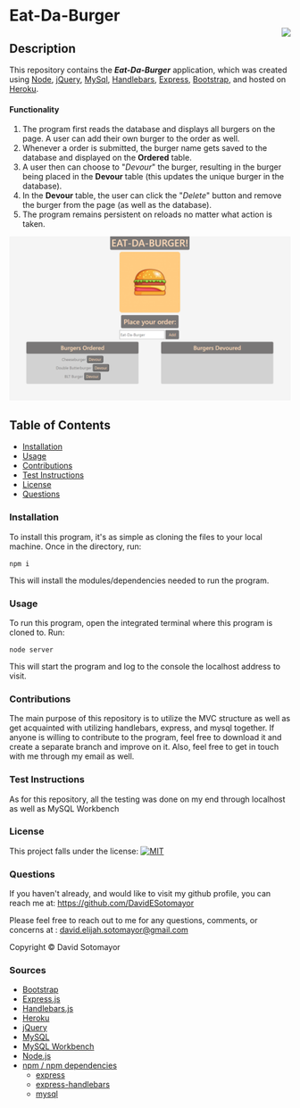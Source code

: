 # Eat-Da-Burger <p style="float: right;"><a href="https://opensource.org/licenses/MIT"><img src="https://img.shields.io/badge/license-MIT-blue.svg"></a></p>
    
## Description
This repository contains the _**Eat-Da-Burger**_ application, which was created using [Node](https://nodejs.org/en/), [jQuery](https://jquery.com/), [MySql](https://www.mysql.com/), [Handlebars](https://handlebarsjs.com/), [Express](https://expressjs.com/), [Bootstrap](https://getbootstrap.com/), and hosted on [Heroku](https://www.heroku.com). 

#### Functionality
1. The program first reads the database and displays all burgers on the page. A user can add their own burger to the order as well.  
2. Whenever a order is submitted, the burger name gets saved to the database and displayed on the **Ordered** table.  
3. A user then can choose to "*Devour*" the burger, resulting in the burger being placed in the **Devour** table (this updates the unique burger in the database).
4. In the **Devour** table, the user can click the "*Delete*" button and remove the burger from the page (as well as the database).
5. The program remains persistent on reloads no matter what action is taken.


![Eat-Da-Burger](./public/assets/img/Eat-Da-Burger.png)

    
## Table of Contents
* [Installation](#installation)
* [Usage](#usage)
* [Contributions](#contributions)
* [Test Instructions](#test-instructions)
* [License](#license)
* [Questions](#questions)

### Installation 
To install this program, it's as simple as cloning the files to your local machine.  Once in the directory, run:
```
npm i
```
This will install the modules/dependencies needed to run the program.

### Usage
To run this program, open the integrated terminal where this program is cloned to.  Run:
```
node server
```
This will start the program and log to the console the localhost address to visit.
### Contributions
The main purpose of this repository is to utilize the MVC structure as well as get acquainted with utilizing handlebars, express, and mysql together. If anyone is willing to contribute to the program, feel free to download it and create a separate branch and improve on it.  Also, feel free to get in touch with me through my email as well.

### Test Instructions
As for this repository, all the testing was done on my end through localhost as well as MySQL Workbench

### License
This project falls under the license: 
[![MIT](https://img.shields.io/badge/license-MIT-blue.svg)](https://opensource.org/licenses/MIT)
    
### Questions
If you haven't already, and would like to visit my github profile, you can reach me at: https://github.com/DavidESotomayor

Please feel free to reach out to me for any questions, comments, or concerns at : david.elijah.sotomayor@gmail.com

Copyright &copy; David Sotomayor

### Sources
* [Bootstrap](https://getbootstrap.com/)
* [Express.js](https://expressjs.com/)
* [Handlebars.js](https://handlebarsjs.com/)
* [Heroku](https://www.heroku.com)
* [jQuery](https://jquery.com/)
* [MySQL](https://www.mysql.com/)
* [MySQL Workbench](https://www.mysql.com/products/workbench/)
* [Node.js](https://nodejs.org/en/)
* [npm / npm dependencies](https://www.npmjs.com/)
  * [express](https://www.npmjs.com/package/express)
  * [express-handlebars](https://www.npmjs.com/package/express-handlebars)
  * [mysql](https://www.npmjs.com/package/mysql)

